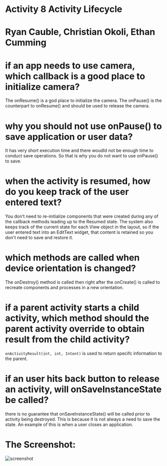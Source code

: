 # Activity 8 Activity Lifecycle

# Ryan Cauble, Christian Okoli, Ethan Cumming


# if an app needs to use camera, which callback is a good place to initialize camera?

The onResume() is a god place to initialize the camera. The onPause() is the counterpart to onResume() and should be used to release the camera. 

# why you should not use onPause() to save application or user data?

It has very short execution time and there woudld not be enough time to conduct save operations. So that is why you do not want to use onPause() to save.


# when the activity is resumed, how do you keep track of the user entered text?

You don’t need to re-initialize components that were created during any of the callback methods leading up to the Resumed state. The system also keeps track of the current state for each View object in the layout, so if the user entered text into an EditText widget, that content is retained so you don't need to save and restore it.


# which methods are called when device orientation is changed?

The onDestroy() method is called then right after the onCreate() is called to recreate components and processes in a new orientation.


# if a parent activity starts a child activity, which method should the parent activity override to obtain result from the child activity?

`onActivityResult(int, int, Intent)` is used to return specifc information to the parent.



# if an user hits back button to release an activity, will onSaveInstanceState be called?

there is no guarantee that onSaveInstanceState() will be called prior to activity being destroyed. This is because it is not always a need to save the state. An example of this is when a user closes an application. 


# The Screenshot:

![screenshot](https://user-images.githubusercontent.com/17748575/31147514-20bbb05c-a858-11e7-93b9-fa46a4efbc13.png)
